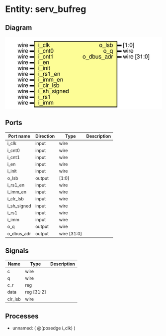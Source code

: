 # Entity: serv_bufreg

## Diagram

![Diagram](serv_bufreg.svg "Diagram")
## Ports

| Port name   | Direction | Type        | Description |
| ----------- | --------- | ----------- | ----------- |
| i_clk       | input     | wire        |             |
| i_cnt0      | input     | wire        |             |
| i_cnt1      | input     | wire        |             |
| i_en        | input     | wire        |             |
| i_init      | input     | wire        |             |
| o_lsb       | output    | [1:0]       |             |
| i_rs1_en    | input     | wire        |             |
| i_imm_en    | input     | wire        |             |
| i_clr_lsb   | input     | wire        |             |
| i_sh_signed | input     | wire        |             |
| i_rs1       | input     | wire        |             |
| i_imm       | input     | wire        |             |
| o_q         | output    | wire        |             |
| o_dbus_adr  | output    | wire [31:0] |             |
## Signals

| Name    | Type       | Description |
| ------- | ---------- | ----------- |
| c       | wire       |             |
| q       | wire       |             |
| c_r     | reg        |             |
| data    | reg [31:2] |             |
| clr_lsb | wire       |             |
## Processes
- unnamed: ( @(posedge i_clk) )
